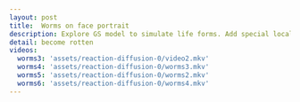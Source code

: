 ```yaml
---
layout: post
title:  Worms on face portrait
description: Explore GS model to simulate life forms. Add special local control to handle size of patterns.
detail: become rotten
videos: 
  worms3: 'assets/reaction-diffusion-0/video2.mkv'
  worms4: 'assets/reaction-diffusion-0/worms3.mkv'
  worms5: 'assets/reaction-diffusion-0/worms2.mkv'
  worms6: 'assets/reaction-diffusion-0/worms4.mkv'
---
```

